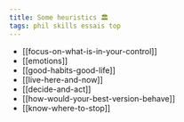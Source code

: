 ```yaml
---
title: Some heuristics 🏛️ 
tags: phil skills essais top 
---
```



- [[focus-on-what-is-in-your-control]]
- [[emotions]]
- [[good-habits-good-life]]
- [[live-here-and-now]]
- [[decide-and-act]]
- [[how-would-your-best-version-behave]]
- [[know-where-to-stop]]









